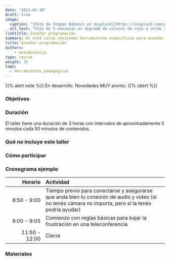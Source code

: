 ```yaml
---
date: "2021-01-10"
draft: true
image:
  caption: "[Foto de Stepan Babanin en Unsplash](https://unsplash.com/photos/kx6fpBOm-ss)"
  alt_text: "Foto de 5 manzanas en degradé de colores de rojo a verde sobre una superficie tomada por Stepan Babanin"
linktitle: Enseñar programación
summary: En este curso revisamos herramientas específicas para enseñar a programar
title: Enseñar programación
authors: 
    - metadocencia
type: course
weight: 15
tags:
  - Herramientas pedagógicas
---
```


{{% alert note %}}
En desarrollo. Novedades MUY pronto.
{{% /alert %}}


### Objetivos


### Duración

El taller tiene una duración de 3 horas con intervalos de aproximadamente 5 minutos cada 50 minutos de contenidos.

### Qué _no_ incluye este taller


### Cómo participar 


### Cronograma ejemplo 

|  Horario  | Actividad  |
| ------:|:----------- |
| <img width="150"/> 8:50 - 9:00 | Tiempo previo para conectarse y asegurarse que anda bien tu conexión de audio y video (si no tenés cámara no importa, pero si la tenés podría ayudar) |
|9:00 - 9:05 | Comienzo con reglas básicas para bajar la frustración en una teleconferencia |
|11:50 - 12:00| Cierre|

### Materiales